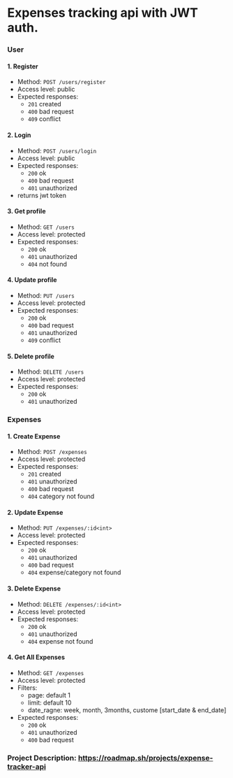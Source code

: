 # Expenses tracking api with JWT auth.

### User

#### 1. Register 
- Method: `POST /users/register`
- Access level: public
- Expected responses:
    - `201` created
    - `400` bad request
    - `409` conflict

#### 2. Login 
- Method: `POST /users/login` 
- Access level: public
- Expected responses:
    - `200` ok
    - `400` bad request
    - `401` unauthorized
- returns jwt token

#### 3. Get profile
- Method: `GET /users`
- Access level: protected
- Expected responses:
    - `200` ok
    - `401` unauthorized
    - `404` not found

#### 4. Update profile
- Method: `PUT /users` 
- Access level: protected
- Expected responses:
    - `200` ok
    - `400` bad request
    - `401` unauthorized
    - `409` conflict

#### 5. Delete profile
- Method: `DELETE /users` 
- Access level: protected
- Expected responses:
    - `200` ok
    - `401` unauthorized

### Expenses

#### 1. Create Expense
- Method: `POST /expenses` 
- Access level: protected
- Expected responses:
    - `201` created
    - `401` unauthorized
    - `400` bad request
    - `404` category not found

#### 2. Update Expense
- Method: `PUT /expenses/:id<int>` 
- Access level: protected
- Expected responses:
    - `200` ok
    - `401` unauthorized
    - `400` bad request
    - `404` expense/category not found

#### 3. Delete Expense
- Method: `DELETE /expenses/:id<int>` 
- Access level: protected
- Expected responses:
    - `200` ok
    - `401` unauthorized
    - `404` expense not found

#### 4. Get All Expenses
- Method: `GET /expenses` 
- Access level: protected
- Filters:
    - page: default 1
    - limit: default 10
    - date_ragne: week, month, 3months, custome [start_date & end_date]
- Expected responses:
    - `200` ok
    - `401` unauthorized
    - `400` bad request

### Project Description: https://roadmap.sh/projects/expense-tracker-api

